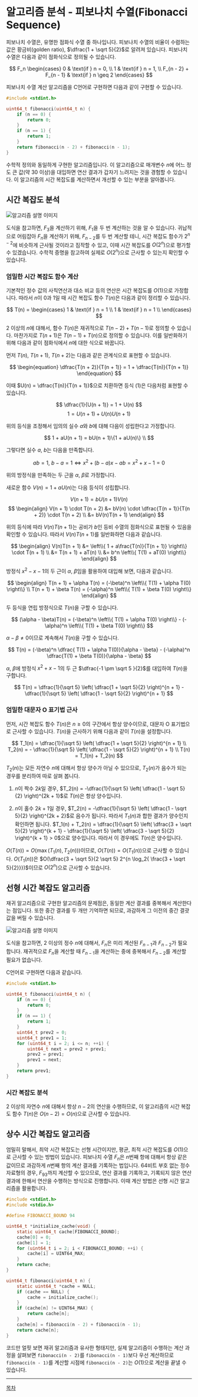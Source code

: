 # 알고리즘 분석 - 피보나치 수열(Fibonacci Sequence)

피보나치 수열은, 유명한 점화식 수열 중 하나입니다. 피보나치 수열의 비율이 수렴하는 값은 황금비(golden ratio), $\dfrac{1 + \sqrt 5}{2}$로 알려져 있습니다. 피보나치 수열은 다음과 같이 점화식으로 정의될 수 있습니다.

$$
F_n
\begin{cases}
0 & \text{if } n = 0, \\
1 & \text{if } n = 1, \\
F_{n - 2} + F_{n - 1} & \text{if } n \geq 2
\end{cases}
$$


피보나치 수열 계산 알고리즘을 C언어로 구현하면 다음과 같이 구현할 수 있습니다.

```c
#include <stdint.h>

uint64_t fibonacci(uint64_t n) {
    if (n == 0) {
        return 0;
    }
    if (n == 1) {
        return 1;
    }
    return fibonacci(n - 2) + fibonacci(n - 1);
}
```

수학적 정의와 동일하게 구현한 알고리즘입니다. 이 알고리즘으로 매개변수 $n$에 어느 정도 큰 값(약 $30$ 이상)을 대입하면 연산 결과가 갑자기 느려지는 것을 경험할 수 있습니다. 이 알고리즘의 시간 복잡도를 계산하면서 개선할 수 있는 부분을 알아봅니다.

## 시간 복잡도 분석


![알고리즘 설명 이미지](./media/fibonacci-graph.png)

도식을 참고하면, $F_3$을 계산하기 위해, $F_{1}$을 두 번 계산하는 것을 알 수 있습니다. 귀납적으로 어림잡아 $F_n$을 계산하기 위해, $F_{n - 2}$를 두 번 계산할 테니, 시간 복잡도 함수가 $2^{n - 2}$에 비슷하게 근사될 것이라고 짐작할 수 있고, 이때 시간 복잡도를 $O(2^n)$으로 평가할 수 있겠습니다. 수학적 증명을 참고하여 실제로 $O(2^n)$으로 근사할 수 있는지 확인할 수 있습니다.

### 엄밀한 시간 복잡도 함수 계산

기본적인 정수 값의 사칙연산과 대소 비교 등의 연산은 시간 복잡도를 $O(1)$으로 가정합니다. 따라서 $n$이 $0$과 $1$일 때 시간 복잡도 함수 $T(n)$은 다음과 같이 정리할 수 있습니다.

$$
T(n) =
\begin{cases}
1 & \text{if } n = 1 \\
1 & \text{if } n = 1 \\
\end{cases}
$$

$2$ 이상의 $n$에 대해서, 함수 $T(n)$은 재귀적으로 $T(n - 2) + T(n - 1)$로 정의할 수 있습니다. 마찬가지로 $T(n + 1)$은 $T(n - 1) + T(n)$으로 정의할 수 있습니다. 이를 일반화하기 위해 다음과 같이 점화식에서 $n$에 대한 식으로 바꿉니다.

먼저 $T(n)$, $T(n + 1)$, $T(n + 2)$는 다음과 같은 관계식으로 표현할 수 있습니다.

$$
\begin{equation}
\dfrac{T(n + 2)}{T(n + 1)} = 1 + \dfrac{T(n)}{T(n + 1)}
\end{equation}
$$

이때 $U(n) = \dfrac{T(n)}{T(n + 1)}$으로 치환하면 등식 $(1)$은 다음처럼 표현할 수 있습니다.

$$
\dfrac{1}{U(n + 1)} = 1 + U(n)
$$
$$
\begin{equation}
1 = U(n + 1) + U(n)U(n + 1)
\end{equation}
$$

위의 등식을 조정해서 임의의 실수 $a$와 $b$에 대해 다음이 성립한다고 가정합니다.

$$
1 + aU(n + 1) = bU(n + 1)\{1 + aU(n)\} \\
$$

그렇다면 실수 $a$, $b$는 다음을 만족합니다.

$$
ab = 1, \ b - a = 1 \Longleftrightarrow x^2 + (b - a)x - ab = x^2 + x - 1 = 0
$$

위의 방정식을 만족하는 두 근을 $\alpha$, $\beta$로 가정합니다.

새로운 함수 $V(n) = 1 + aU(n)$는 다음 등식이 성립합니다.

$$
\begin{equation}
V(n + 1) = bU(n + 1)V(n)
\end{equation}
$$
$$
\begin{align}
V(n + 1) \cdot T(n + 2) &= bV(n) \cdot \dfrac{T(n + 1)}{T(n + 2)} \cdot T(n + 2) \\
&= bV(n)T(n + 1)
\end{align}
$$

위의 등식에 따라 $V(n)T(n + 1)$는 공비가 $b$인 등비 수열의 점화식으로 표현될 수 있음을 확인할 수 있습니다. 따라서 $V(n)T(n + 1)$를 일반화하면 다음과 같습니다.

$$
\begin{align}
V(n)T(n + 1) &= \left\\{ 1 + a\frac{T(n)}{T(n + 1)} \right\\} \cdot T(n + 1) \\ 
&= T(n + 1) + aT(n) \\
&= b^n \left\\{ T(1) + aT(0) \right\\}
\end{align}
$$  

방정식 $x^2 - x - 1$의 두 근이 $\alpha$, $\beta$임을 활용하여 대입해 보면, 다음과 같습니다.

$$
\begin{align}
T(n + 1) + \alpha T(n) = (-\beta)^n \left\\{ T(1) + \alpha T(0) \right\\} \\
T(n + 1) + \beta T(n) = (-\alpha)^n \left\\{ T(1) + \beta T(0) \right\\}
\end{align}
$$

두 등식을 연립 방정식으로 $T(n)$을 구할 수 있습니다.

$$
(\alpha - \beta)T(n) = (-\beta)^n \left\\{ T(1) + \alpha T(0) \right\\} - (-\alpha)^n \left\\{ T(1) + \beta T(0) \right\\}
$$

$\alpha - \beta \neq 0$이므로 계속해서 $T(n)$을 구할 수 있습니다.

$$
T(n) =  (-\beta)^n \dfrac{ T(1) + \alpha T(0)}{\alpha - \beta} - (-\alpha)^n \dfrac{T(1) + \beta T(0)}{\alpha - \beta}
$$

$\alpha$, $\beta$에 방정식 $x^2 + x - 1$의 두 근 $\dfrac{-1 \pm \sqrt 5 }{2}$를 대입하여 $T(n)$을 구합니다.

$$
T(n) = \dfrac{1}{\sqrt 5} \left( \dfrac{1 + \sqrt 5}{2} \right)^{n + 1} - \dfrac{1}{\sqrt 5} \left( \dfrac{1 - \sqrt 5}{2} \right)^{n + 1}
$$

### 엄밀한 대문자 O 표기법 근사

먼저, 시간 복잡도 함수 $T(n)$은 $n \geq 0$의 구간에서 항상 양수이므로, 대문자 O 표기법으로 근사할 수 있습니다. $T(n)$을 근사하기 위해 다음과 같이 $T(n)$을 설정합니다.

$$
T_1(n) = \dfrac{1}{\sqrt 5} \left( \dfrac{1 + \sqrt 5}{2} \right)^{n + 1} \\ 
T_2(n) = - \dfrac{1}{\sqrt 5} \left( \dfrac{1 - \sqrt 5}{2} \right)^{n + 1} \\ 
T(n) = T_1(n) + T_2(n)
$$

$T_2(n)$는 모든 자연수 $n$에 대해서 항상 양수가 아닐 수 있으므로, $T_2(n)$가 음수가 되는 경우를 분리하여 따로 살펴 봅니다. 

1. $n$이 짝수 $2k$일 경우, $T_2(n) = -\dfrac{1}{\sqrt 5} \left( \dfrac{1 - \sqrt 5}{2} \right)^{2k + 1}$로 $T(n)$은 항상 양수입니다.

2. $n$이 홀수 $2k + 1$일 경우, $T_2(n) = -\dfrac{1}{\sqrt 5} \left( \dfrac{1 - \sqrt 5}{2} \right)^{2k + 2}$로 음수가 됩니다. 따라서 $T_1(n)$과 합한 결과가 양수인지 확인하면 됩니다. $T_1(n) + T_2(n) = \dfrac{1}{\sqrt 5} \left( \dfrac{3 + \sqrt 5}{2} \right)^{k + 1} - \dfrac{1}{\sqrt 5} \left( \dfrac{3 - \sqrt 5}{2} \right)^{k + 1} > 0$으로 양수입니다. 따라서 이 경우에도 $T(n)$은 양수입니다.

$O(T(n)) = O(\max(T_1(n), T_2(n)))$이므로, $O(T(n)) = O(T_1(n))$으로 근사할 수 있습니다. $O(T_1(n))$은 $O(\dfrac{3 + \sqrt 5}{2 \sqrt 5} 2^{n \log_2{ \frac{3 + \sqrt 5}{2}}})$이므로 $O(2^n)$으로 근사할 수 있습니다.

## 선형 시간 복잡도 알고리즘

재귀 알고리즘으로 구현한 알고리즘의 문제점은, 동일한 계산 결과를 중복해서 계산한다는 점입니다. 또한 중간 결과를 두 개만 기억하면 되므로, 과감하게 그 이전의 중간 결괏값을 버릴 수 있습니다.

![알고리즘 설명 이미지](./media/fibonacci-iterative.png)

도식을 참고하면, $2$ 이상의 정수 $n$에 대해서, $F_n$은 미리 계산된 $F_{n - 1}$과 $F_{n - 2}$가 필요합니다. 재귀적으로 $F_n$을 계산할 때 $F_{n - 1}$을 계산하는 중에 중복해서 $F_{n - 2}$를 계산할 필요가 없습니다.

C언어로 구현하면 다음과 같습니다.

```c
#include <stdint.h>

uint64_t fibonacci(uint64_t n) {
    if (n == 0) {
        return 0;
    }
    if (n == 1) {
        return 1;
    }
    uint64_t prev2 = 0;
    uint64_t prev1 = 1;
    for (uint64_t i = 2; i <= n; ++i) {
        uint64_t next = prev2 + prev1;
        prev2 = prev1;
        prev1 = next;
    }
    return prev1;
}
```

### 시간 복잡도 분석

$2$ 이상의 자연수 $n$에 대해서 항상 $n - 2$의 연산을 수행하므로, 이 알고리즘의 시간 복잡도 함수 $T(n)$은 $O(n-2) = O(n)$으로 근사할 수 있습니다.

## 상수 시간 복잡도 알고리즘

엄밀히 말해서, 최악 시간 복잡도는 선형 시간이지만, 평균, 최적 시간 복잡도를 $O(1)$으로 근사할 수 있는 방법이 있습니다. 피보나치 수열 $F_n$은 $n$번째 항에 대해서 항상 같은 값이므로 과감하게 $n$번째 항의 계산 결과를 기록하는 법입니다. 64비트 부호 없는 정수 자료형의 경우, $F_{93}$까지 계산할 수 있으므로, 연산 결과를 기록하고, 기록되지 않은 연산 결과에 한해서 연산을 수행하는 방식으로 진행합니다. 이때 계산 방법은 선형 시간 알고리즘을 활용합니다. 

```c
#include <stdint.h>
#include <stdio.h>

#define FIBONACCI_BOUND 94

uint64_t *initialize_cache(void) {
    static uint64_t cache[FIBONACCI_BOUND];
    cache[0] = 0;
    cache[1] = 1;
    for (uint64_t i = 2; i < FIBONACCI_BOUND; ++i) {
        cache[i] = UINT64_MAX;
    }
    return cache;
}

uint64_t fibonacci(uint64_t n) {
    static uint64_t *cache = NULL;
    if (cache == NULL) {
        cache = initialize_cache();
    }
    if (cache[n] != UINT64_MAX) {
        return cache[n];
    }
    cache[n] = fibonacci(n - 2) + fibonacci(n - 1);
    return cache[n];
}
```

코드만 얼핏 보면 재귀 알고리즘과 유사한 형태지만, 실제 알고리즘이 수행하는 계산 과정을 살펴보면 `fibonacci(n - 2)`를 `fibonacci(n - 1)`보다 우선 계산하므로 `fibonacci(n - 1)`를 계산할 시점에 `fibonacci(n - 2)`는 $O(1)$으로 계산을 끝낼 수 있습니다.

----

[목차](./readme.md)
